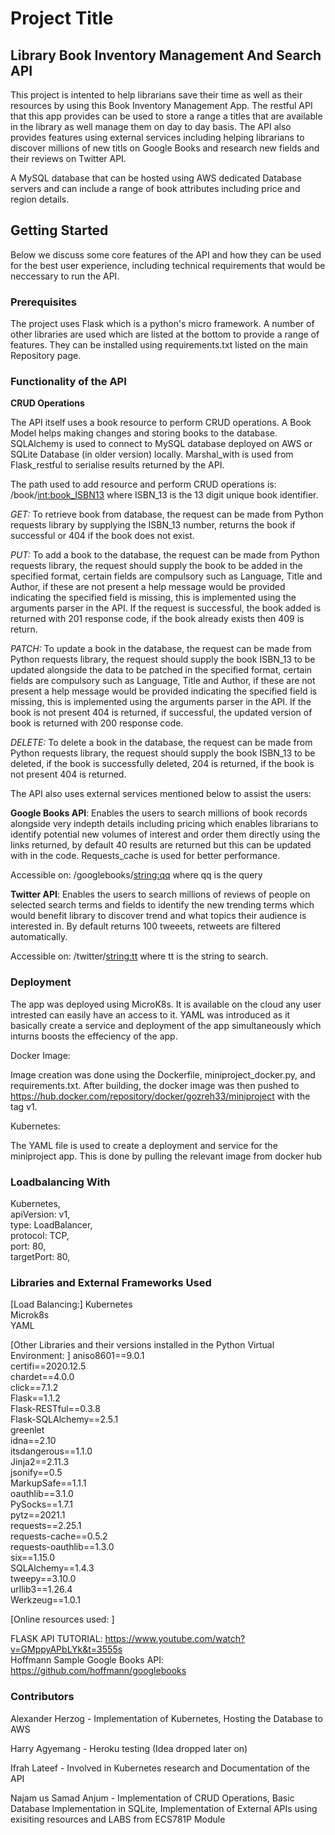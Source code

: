 # Project Title

## Library Book Inventory Management And Search API

This project is intented to help librarians save their time as well as their resources by using this 
Book Inventory Management App. The restful API that this app provides can be used to store a range a titles that are available in the library as well manage them on day to day basis. The API also provides features using external services including helping librarians to discover millions of new titls on Google Books and research new fields and their reviews on Twitter API.

A MySQL database that can be hosted using AWS dedicated Database servers and can include a range of book attributes including price and region details.

## Getting Started

Below we discuss some core features of the API and how they can be used for the best user experience, including technical requirements that would be neccessary to run the API.

### Prerequisites

The project uses Flask which is a python's micro framework. A number of other libraries are used which are listed at the bottom to provide a range of features. They can be installed using requirements.txt listed on the main Repository page.
 
### Functionality of the API

**CRUD Operations**

The API itself uses a book resource to perform CRUD operations. A Book Model helps making changes and storing books to the database. SQLAlchemy is used to connect to MySQL database deployed on AWS or SQLite Database (in older version) locally. Marshal_with is used from Flask_restful to serialise results returned by the API.

The path used to add resource and perform CRUD operations is: /book/<int:book_ISBN13> where ISBN_13 is the 13 digit unique book identifier.

*GET:* To retrieve book from database, the request can be made from Python requests library by supplying the ISBN_13 number, returns the book if successful or 404 if the book does not exist.

*PUT:* To add a book to the database, the request can be made from Python requests library, the request should supply the book to be added in the specified format, certain fields are compulsory such as Language, Title and Author, if these are not present a help message would be provided indicating the specified field is missing, this is implemented using the arguments parser in the API. If the request is successful, the book added is returned with 201 response code, if the book already exists then 409 is return.

*PATCH:* To update a book in the database, the request can be made from Python requests library, the request should supply the book ISBN_13 to be updated alongside the data to be patched in the specified format, certain fields are compulsory such as Language, Title and Author, if these are not present a help message would be provided indicating the specified field is missing, this is implemented using the arguments parser in the API. If the book is not present 404 is returned, if successful, the updated version of book is returned with 200 response code.

*DELETE:* To delete a book in the database, the request can be made from Python requests library, the request should supply the book ISBN_13 to be deleted, if the book is successfully deleted, 204 is returned, if the book is not present 404 is returned.

The API also uses external services mentioned below to assist the users:

**Google Books API**: Enables the users to search millions of book records alongside very indepth details including pricing which enables librarians to identify potential new volumes of interest and order them directly using the links returned, by default 40 results are returned but this can be updated with in the code. Requests_cache is used for better performance.

Accessible on: /googlebooks/<string:qq> where qq is the query

**Twitter API**: Enables the users to search millions of reviews of people on selected search terms and fields to identify the new trending terms which would benefit library to discover trend and what topics their audience is interested in. By default returns 100 tweeets, retweets are filtered automatically.

Accessible on: /twitter/<string:tt> where tt is the string to search.

### Deployment

The app was deployed using MicroK8s. It is available on the cloud any user intrested can easily have an 
access to it. YAML was introduced as it basically create a service and deployment of the app
simultaneously which inturns boosts the effeciency of the app. 

Docker Image:

Image creation was done using the Dockerfile, miniproject_docker.py, and requirements.txt. After building, the docker image was then pushed to https://hub.docker.com/repository/docker/gozreh33/miniproject with the tag v1.

Kubernetes:

The YAML file is used to create a deployment and service for the miniproject app. This is done by pulling the relevant image from docker hub


### Loadbalancing With

Kubernetes,<br/>
apiVersion: v1,<br/>
type: LoadBalancer,<br/>
protocol: TCP,<br/>
port: 80,<br/>
targetPort: 80,<br/>


### Libraries and External Frameworks Used


[Load Balancing:]
Kubernetes<br/>
Microk8s<br/>
YAML<br/>

[Other Libraries and their versions installed in the Python Virtual Environment: ]
aniso8601==9.0.1<br/>
certifi==2020.12.5<br/>
chardet==4.0.0<br/>
click==7.1.2<br/>
Flask==1.1.2<br/>
Flask-RESTful==0.3.8<br/>
Flask-SQLAlchemy==2.5.1<br/>
greenlet<br/>
idna==2.10<br/>
itsdangerous==1.1.0<br/>
Jinja2==2.11.3<br/>
jsonify==0.5<br/>
MarkupSafe==1.1.1<br/>
oauthlib==3.1.0<br/>
PySocks==1.7.1<br/>
pytz==2021.1<br/>
requests==2.25.1<br/>
requests-cache==0.5.2<br/>
requests-oauthlib==1.3.0<br/>
six==1.15.0<br/>
SQLAlchemy==1.4.3<br/>
tweepy==3.10.0<br/>
urllib3==1.26.4<br/>
Werkzeug==1.0.1<br/>

[Online resources used: ]

FLASK API TUTORIAL: https://www.youtube.com/watch?v=GMppyAPbLYk&t=3555s<br/>
Hoffmann Sample Google Books API: https://github.com/hoffmann/googlebooks<br/>

### Contributors


Alexander Herzog - Implementation of Kubernetes, Hosting the Database to AWS<br/>

Harry Agyemang - Heroku testing (Idea dropped later on)<br/>

Ifrah Lateef - Involved in Kubernetes research and Documentation of the API<br/>

Najam us Samad Anjum - Implementation of CRUD Operations, Basic Database Implementation in SQLite, Implementation of External APIs using exisiting resources and LABS from ECS781P Module
